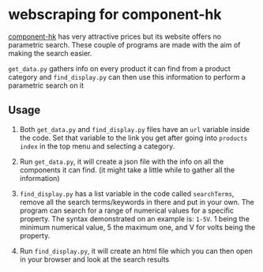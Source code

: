 # webscraping for component-hk

[component-hk](https://component-hk.net) has very attractive prices but its website offers no parametric search. These couple of programs are made with the aim of making the search easier.

`get_data.py` gathers info on every product it can find from a product category and `find_display.py` can then use this information to perform a parametric search on it

## Usage

1. Both `get_data.py` and `find_display.py` files have an `url` variable inside the code. Set that variable to the link you get after going into `products index` in the top menu and selecting a category.

2. Run `get_data.py`, it will create a json file with the info on all the components it can find. (it might take a little while to gather all the information)

3. `find_display.py` has a list variable in the code called `searchTerms`, remove all the search terms/keywords in there and put in your own. The program can search for a range of numerical values for a specific property. The syntax demonstrated on an example is: `1-5V`. 1 being the minimum numerical value, 5 the maximum one, and V for volts being the property.

4. Run `find_display.py`, it will create an html file which you can then open in your browser and look at the search results

